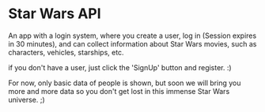 # Star Wars API
An app with a login system, where you create a user, log in (Session expires in 30 minutes), and can collect information about Star Wars movies, such as characters, vehicles, starships, etc.

if you don't have a user, just click the 'SignUp' button and register. :)

For now, only basic data of people is shown, but soon we will bring you more and more data so you don't get lost in this immense Star Wars universe. ;)

